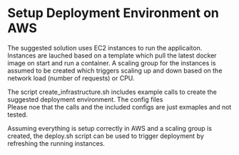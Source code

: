 # Setup Deployment Environment on AWS

The suggested solution uses EC2 instances to run the applicaiton. Instances are lauched based on a template which pull the latest docker image on start and run a container. A scaling group for the instances is assumed to be created which triggers scaling up and down based on the network load (number of requests) or CPU. 

The script create_infrastructure.sh includes example calls to create the suggested deployment environment. The config files  
Please noe that the calls and the included configs are just exmaples and not tested.

Assuming everything is setup correctly in AWS and a scaling group is created, the deploy.sh script can be used to trigger deployment by refreshing the running instances.  



